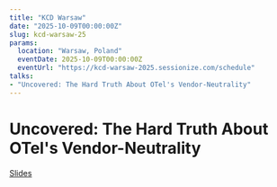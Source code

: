 ```yaml
---
title: "KCD Warsaw"
date: "2025-10-09T00:00:00Z"
slug: kcd-warsaw-25
params:
  location: "Warsaw, Poland"
  eventDate: 2025-10-09T00:00:00Z
  eventUrl: "https://kcd-warsaw-2025.sessionize.com/schedule"
talks:
- "Uncovered: The Hard Truth About OTel's Vendor-Neutrality"
---
```


# Uncovered: The Hard Truth About OTel's Vendor-Neutrality
[Slides](/slides/KCD%20Warsaw%20-%20OTel%20Vendor%20Neutrality.pdf)
